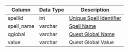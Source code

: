 | Column     | Data Type | Description                              |
| ---------- | --------- | ---------------------------------------- |
| spellid    | int       | [Unique Spell Identifier](spells_new.md) |
| spell_name | varchar   | [Spell Name](spells_new.md)              |
| qglobal    | varchar   | [Quest Global Name](quest_globals.md)    |
| value      | varchar   | Quest Global Value                       |